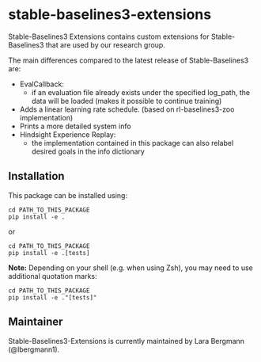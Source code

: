 # stable-baselines3-extensions
Stable-Baselines3 Extensions contains custom extensions for Stable-Baselines3 that are used by our research group.

The main differences compared to the latest release of Stable-Baselines3 are:
- EvalCallback:
    - if an evaluation file already exists under the specified log_path, the data will be loaded
      (makes it possible to continue training)
- Adds a linear learning rate schedule. (based on rl-baselines3-zoo implementation) 
- Prints a more detailed system info
- Hindsight Experience Replay:
    - the implementation contained in this package can also relabel desired goals in the info dictionary

## Installation
This package can be installed using:
```
cd PATH_TO_THIS_PACKAGE
pip install -e .
```
or
```
cd PATH_TO_THIS_PACKAGE
pip install -e .[tests]
```
**Note:** Depending on your shell (e.g. when using Zsh), you may need to use additional quotation marks: 
```
cd PATH_TO_THIS_PACKAGE
pip install -e ."[tests]"
```

## Maintainer
Stable-Baselines3-Extensions is currently maintained by Lara Bergmann (@lbergmann1).